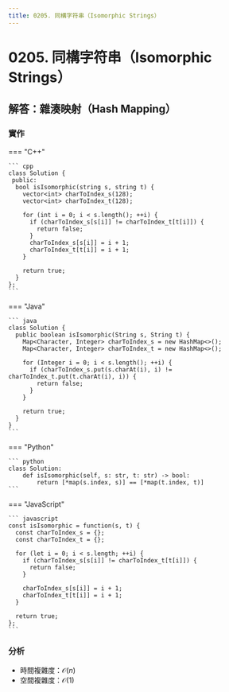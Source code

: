 ```yaml
---
title: 0205. 同構字符串（Isomorphic Strings）
---
```


# 0205. 同構字符串（Isomorphic Strings）

## 解答：雜湊映射（Hash Mapping）

### 實作

=== "C++"

    ``` cpp
    class Solution {
     public:
      bool isIsomorphic(string s, string t) {
        vector<int> charToIndex_s(128);
        vector<int> charToIndex_t(128);

        for (int i = 0; i < s.length(); ++i) {
          if (charToIndex_s[s[i]] != charToIndex_t[t[i]]) {
            return false;
          }
          charToIndex_s[s[i]] = i + 1;
          charToIndex_t[t[i]] = i + 1;
        }

        return true;
      }
    };
    ```

=== "Java"

    ``` java
    class Solution {
      public boolean isIsomorphic(String s, String t) {
        Map<Character, Integer> charToIndex_s = new HashMap<>();
        Map<Character, Integer> charToIndex_t = new HashMap<>();

        for (Integer i = 0; i < s.length(); ++i) {
          if (charToIndex_s.put(s.charAt(i), i) != charToIndex_t.put(t.charAt(i), i)) {
            return false;
          }
        }

        return true;
      }
    }
    ```

=== "Python"

    ``` python
    class Solution:
        def isIsomorphic(self, s: str, t: str) -> bool:
            return [*map(s.index, s)] == [*map(t.index, t)]
    ```

=== "JavaScript"

    ``` javascript
    const isIsomorphic = function(s, t) {
      const charToIndex_s = {};
      const charToIndex_t = {};

      for (let i = 0; i < s.length; ++i) {
        if (charToIndex_s[s[i]] != charToIndex_t[t[i]]) {
          return false;
        }

        charToIndex_s[s[i]] = i + 1;
        charToIndex_t[t[i]] = i + 1;
      }

      return true;
    };
    ```

### 分析

- 時間複雜度：$\mathcal{O}(n)$
- 空間複雜度：$\mathcal{O}(1)$